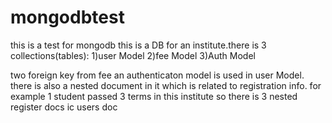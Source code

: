 # mongodbtest
this is a test for mongodb
this is a DB for an institute.there is 3 collections(tables):
1)user Model
2)fee Model
3)Auth Model

two foreign key from fee an authenticaton model is used in user Model.
there is also a nested document in it which is related to registration info.
for example 1 student passed 3 terms in this institute so there is 3 nested register docs ic users doc
